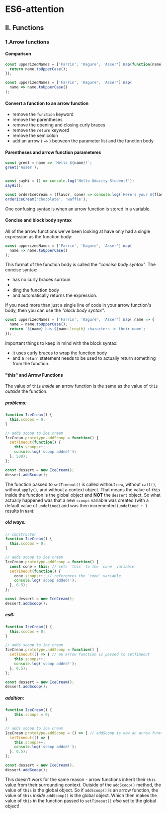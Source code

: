 # ES6-attention

## II. Functions

### 1.Arrow functions

#### Comparison

```javascript
const upperizedNames = ['Farrin', 'Kagure', 'Asser'].map(function(name) { 
  return name.toUpperCase();
});
```

```javascript
const upperizedNames = ['Farrin', 'Kagure', 'Asser'].map(
  name => name.toUpperCase()
);
```

#### Convert a function to an arrow function

- remove the `function` keyword
- remove the parentheses
- remove the opening and closing curly braces
- remove the `return` keyword
- remove the semicolon
- add an arrow ( `=>` ) between the parameter list and the function body

#### Parentheses and arrow function parameteres

```javascript
const greet = name => `Hello ${name}!`;
greet('Asser');


const sayHi = () => console.log('Hello Udacity Student!');
sayHi();

const orderIceCream = (flavor, cone) => console.log(`Here's your ${flavor} ice cream in a ${cone} cone.`);
orderIceCream('chocolate', 'waffle');
```
One confusing syntax is when an arrow function is stored in a variable.



#### Concise and block body syntax

All of the arrow functions we've been looking at have only had a single expression as the function body:

```javascript
const upperizedNames = ['Farrin', 'Kagure', 'Asser'].map(
  name => name.toUpperCase()
);
```

This format of the function body is called the *"concise body syntax"*. The concise syntax:

- has no curly braces surroun
- ​
- ding the function body
- and automatically returns the expression.

If you need more than just a single line of code in your arrow function's body, then you can use the *"block body syntax"*.

```javascript
const upperizedNames = ['Farrin', 'Kagure', 'Asser'].map( name => {
  name = name.toUpperCase();
  return `${name} has ${name.length} characters in their name`;
});
```

Important things to keep in mind with the block syntax:

- it uses curly braces to wrap the function body
- and a `return` statement needs to be used to actually return something from the function.





#### "this" and Arrow Functions

The value of `this` *inside* an arrow function is the same as the value of `this` *outside* the function.

##### problems:

```javascript
function IceCream() {
  this.scoops = 0;
}

// adds scoop to ice cream
IceCream.prototype.addScoop = function() {
  setTimeout(function() {
    this.scoops++;
    console.log('scoop added!');
  }, 500);
};

const dessert = new IceCream();
dessert.addScoop();
```

The function passed to `setTimeout()` is called without `new`, without `call()`, without `apply()`, and without a context object. That means the value of `this` inside the function is the global object and **NOT** the `dessert` object. So what actually happened was that a new `scoops` variable was created (with a default value of `undefined`) and was then incremented (`undefined + 1` results in `NaN`):



##### old ways:

```javascript
// constructor
function IceCream() {
  this.scoops = 0;
}

// adds scoop to ice cream
IceCream.prototype.addScoop = function() {
  const cone = this; // sets `this` to the `cone` variable
  setTimeout(function() {
    cone.scoops++; // references the `cone` variable
    console.log('scoop added!');
  }, 0.5);
};

const dessert = new IceCream();
dessert.addScoop();
```

##### es6:

```javascript
function IceCream() {
  this.scoops = 0;
}

// adds scoop to ice cream
IceCream.prototype.addScoop = function() {
  setTimeout(() => { // an arrow function is passed to setTimeout
    this.scoops++;
    console.log('scoop added!');
  }, 0.5);
};

const dessert = new IceCream();
dessert.addScoop();
```

##### addition:

```javascript
function IceCream() {
    this.scoops = 0;
}

// adds scoop to ice cream
IceCream.prototype.addScoop = () => { // addScoop is now an arrow function
  setTimeout(() => {
    this.scoops++;
    console.log('scoop added!');
  }, 0.5);
};

const dessert = new IceCream();
dessert.addScoop();
```

This doesn't work for the same reason - arrow functions inherit their `this` value from their surrounding context. Outside of the `addScoop()` method, the value of `this` is the global object. So if `addScoop()` is an arrow function, the value of `this` *inside* `addScoop()` is the global object. Which then makes the value of `this` in the function passed to `setTimeout()` *also* set to the global object!